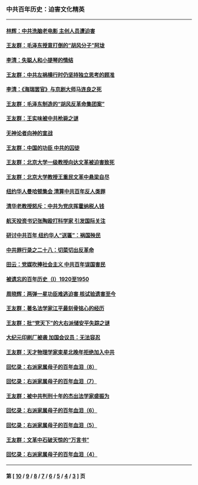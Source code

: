 ### 中共百年历史：迫害文化精英
---
#### [林辉：中共洗脑老电影 主创人员遭迫害](../../pages/nf1176111/n13699437.md?05030430) 
#### [王友群：毛泽东授意打倒的“胡风分子”阿垅](../../pages/nf1176111/n13592541.md?05030430) 
#### [李清：失聪人和小提琴的情结](../../pages/nf1176111/n13459280.md?05030430) 
#### [王友群：中共左祸横行时仍坚持独立思考的顾准](../../pages/nf1176111/n13444722.md?05030430) 
#### [李清：《海瑞罢官》与京剧大师马连良之死](../../pages/nf1176111/n13412316.md?05030430) 
#### [王友群：毛泽东制造的“胡风反革命集团案”](../../pages/nf1176111/n13324909.md?05030430) 
#### [王友群：王实味被中共枪毙之谜](../../pages/nf1176111/n13307502.md?05030430) 
#### [无神论者向神的宣战](../../pages/nf1176111/n13281535.md?05030430) 
#### [王友群：中国的功臣 中共的囚徒](../../pages/nf1176111/n13291790.md?05030430) 
#### [王友群：北京大学一级教授向达文革被迫害致死](../../pages/nf1176111/n13150966.md?05030430) 
#### [王友群：北京大学教授王重民文革中悬梁自尽](../../pages/nf1176111/n13084645.md?05030430) 
#### [纽约华人曼哈顿集会 清算中共百年反人类罪](../../pages/nf1176111/n13084157.md?05030430) 
#### [清华老教授怒斥：中共为党庆挥霍纳税人钱](../../pages/nf1176111/n13071430.md?05030430) 
#### [航天投资书记张陶殴打科学家 引发国际关注](../../pages/nf1176111/n13069132.md?05030430) 
#### [研讨中共百年 纽约华人“送匾”：祸国殃民](../../pages/nf1176111/n13057367.md?05030430) 
#### [中共罪行录之二十八：切菜切出反革命](../../pages/nf1176111/n13030600.md?05030430) 
#### [田云：党媒吹捧社会主义 中共百年误国害民](../../pages/nf1176111/n13006682.md?05030430) 
#### [被遗忘的百年历史（I）1920至1950](../../pages/nf1176111/n12986411.md?05030430) 
#### [周晓辉：两弹一星功臣难逃迫害 核试验遗害至今](../../pages/nf1176111/n12974997.md?05030430) 
#### [王友群：著名法学家江平最刻骨铭心的经历](../../pages/nf1176111/n12970787.md?05030430) 
#### [王友群：批“党天下”的大右派储安平失踪之谜](../../pages/nf1176111/n12954229.md?05030430) 
#### [大纪元印刷厂被袭 加国会议员：无法容忍](../../pages/nf1176111/n12883028.md?05030430) 
#### [王友群：天才物理学家束星北晚年拒绝加入中共](../../pages/nf1176111/n12792913.md?05030430) 
#### [回忆录：右派家属母子的百年血泪（8）](../../pages/nf1176111/n12706196.md?05030430) 
#### [回忆录：右派家属母子的百年血泪（7）](../../pages/nf1176111/n12706191.md?05030430) 
#### [王友群：被中共判刑十年的杰出法学家盛振为](../../pages/nf1176111/n12706141.md?05030430) 
#### [回忆录：右派家属母子的百年血泪（6）](../../pages/nf1176111/n12698863.md?05030430) 
#### [回忆录：右派家属母子的百年血泪（5）](../../pages/nf1176111/n12692515.md?05030430) 
#### [王友群：文革中石破天惊的“万言书”](../../pages/nf1176111/n12690994.md?05030430) 
#### [回忆录：右派家属母子的百年血泪（4）](../../pages/nf1176111/n12686410.md?05030430) 

---
#### 第 [ [10](./10.md?05030430) / [9](./9.md?05030430) / [8](./8.md?05030430) / [7](./7.md?05030430) / [6](./6.md?05030430) / [5](./5.md?05030430) / [4](./4.md?05030430) / [3](./3.md?05030430) ] 页
